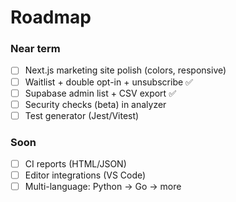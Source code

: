 # Roadmap

### Near term
- [ ] Next.js marketing site polish (colors, responsive)
- [ ] Waitlist + double opt-in + unsubscribe ✅
- [ ] Supabase admin list + CSV export ✅
- [ ] Security checks (beta) in analyzer
- [ ] Test generator (Jest/Vitest)

### Soon
- [ ] CI reports (HTML/JSON)
- [ ] Editor integrations (VS Code)
- [ ] Multi-language: Python → Go → more
